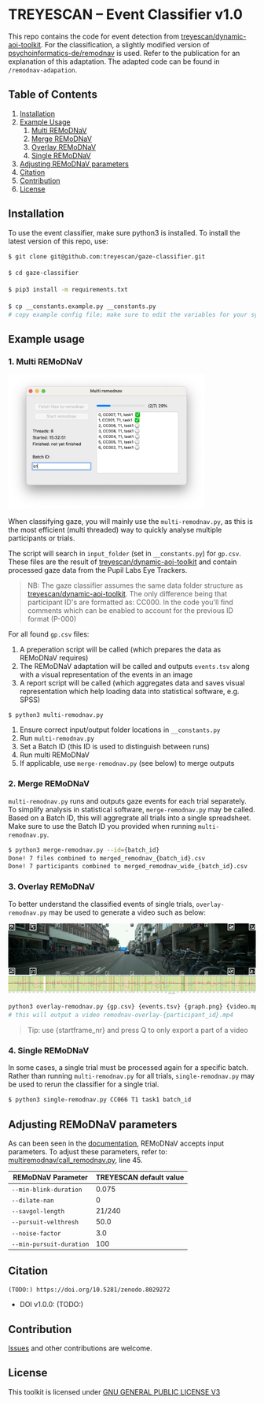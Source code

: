 # TREYESCAN – Event Classifier v1.0

This repo contains the code for event detection from [treyescan/dynamic-aoi-toolkit](https://github.com/treyescan/dynamic-aoi-toolkit). For the classification, a slightly modified version of [psychoinformatics-de/remodnav](https://github.com/psychoinformatics-de/remodnav) is used. Refer to the publication for an explanation of this adaptation. The adapted code can be found in `/remodnav-adapation`.

## Table of Contents

1. [Installation](https://github.com/treyescan/event-classifier?tab=readme-ov-file#installation)
1. [Example Usage](https://github.com/treyescan/event-classifier?tab=readme-ov-file#example-usage)
   1. [Multi REMoDNaV](https://github.com/treyescan/event-classifier?tab=readme-ov-file#1-multi-remodnav)
   1. [Merge REMoDNaV](https://github.com/treyescan/event-classifier?tab=readme-ov-file#2-merge-remodnav)
   1. [Overlay REMoDNaV](https://github.com/treyescan/event-classifier?tab=readme-ov-file#3-overlay-remodnav)
   1. [Single REMoDNaV](https://github.com/treyescan/event-classifier?tab=readme-ov-file#4-single-remodnav)
1. [Adjusting REMoDNaV parameters](https://github.com/treyescan/event-classifier?tab=readme-ov-file#adjusting-remodnav-parameters)
1. [Citation](https://github.com/treyescan/event-classifier?tab=readme-ov-file#citation)
1. [Contribution](https://github.com/treyescan/event-classifier?tab=readme-ov-file#contribution)
1. [License](https://github.com/treyescan/event-classifier?tab=readme-ov-file#license)

## Installation

To use the event classifier, make sure python3 is installed. To install the latest version of this repo, use:

```bash
$ git clone git@github.com:treyescan/gaze-classifier.git

$ cd gaze-classifier

$ pip3 install -m requirements.txt

$ cp __constants.example.py __constants.py
# copy example config file; make sure to edit the variables for your system
```

## Example usage

### 1. Multi REMoDNaV

<img src="./assets/screenshot.png" width="400" />

When classifying gaze, you will mainly use the `multi-remodnav.py`, as this is the most efficient (multi threaded) way to quickly analyse multiple participants or trials.

The script will search in `input_folder` (set in `__constants.py`) for `gp.csv`. These files are the result of [treyescan/dynamic-aoi-toolkit](https://github.com/treyescan/dynamic-aoi-toolkit) and contain processed gaze data from the Pupil Labs Eye Trackers.

> NB: The gaze classifier assumes the same data folder structure as [treyescan/dynamic-aoi-toolkit](https://github.com/treyescan/dynamic-aoi-toolkit). The only difference being that participant ID's are formatted as: CC000. In the code you'll find comments which can be enabled to account for the previous ID format (P-000)

For all found `gp.csv` files:

1. A preperation script will be called (which prepares the data as REMoDNaV requires)
1. The REMoDNaV adaptation will be called and outputs `events.tsv` along with a visual representation of the events in an image
1. A report script will be called (which aggregates data and saves visual representation which help loading data into statistical software, e.g. SPSS)

```bash
$ python3 multi-remodnav.py
```

1. Ensure correct input/output folder locations in `__constants.py`
1. Run `multi-remodnav.py`
1. Set a Batch ID (this ID is used to distinguish between runs)
1. Run multi REMoDNaV
1. If applicable, use `merge-remodnav.py` (see below) to merge outputs

### 2. Merge REMoDNaV

`multi-remodnav.py` runs and outputs gaze events for each trial separately. To simplify analysis in statistical software, `merge-remodnav.py` may be called. Based on a Batch ID, this will aggregrate all trials into a single spreadsheet. Make sure to use the Batch ID you provided when running `multi-remodnav.py`.

```bash
$ python3 merge-remodnav.py --id={batch_id}
Done! 7 files combined to merged_remodnav_{batch_id}.csv
Done! 7 participants combined to merged_remodnav_wide_{batch_id}.csv
```

### 3. Overlay REMoDNaV

To better understand the classified events of single trials, `overlay-remodnav.py` may be used to generate a video such as below:

<img src="assets/example.gif" />

```bash
python3 overlay-remodnav.py {gp.csv} {events.tsv} {graph.png} {video.mp4} {startframe_nr}
# this will output a video remodnav-overlay-{participant_id}.mp4
```

> Tip: use {startframe_nr} and press Q to only export a part of a video

### 4. Single REMoDNaV

In some cases, a single trial must be processed again for a specific batch. Rather than running `multi-remodnav.py` for all trials, `single-remodnav.py` may be used to rerun the classifier for a single trial.

```bash
$ python3 single-remodnav.py CC066 T1 task1 batch_id
```

## Adjusting REMoDNaV parameters

As can been seen in the [documentation](https://github.com/psychoinformatics-de/remodnav#example-usage), REMoDNaV accepts input parameters. To adjust these parameters, refer to: [multiremodnav/call_remodnav.py](https://github.com/treyescan/event-classifier/blob/e89d1db30df4a290664ab0cc38a4bf1b5cee8b7b/multiremodnav/call_remodnav.py#L45), line 45.

| REMoDNaV Parameter       | TREYESCAN default value |
| ------------------------ | ----------------------- |
| `--min-blink-duration`   | 0.075                   |
| `--dilate-nan`           | 0                       |
| `--savgol-length`        | 21/240                  |
| `--pursuit-velthresh`    | 50.0                    |
| `--noise-factor`         | 3.0                     |
| `--min-pursuit-duration` | 100                     |

## Citation

```
(TODO:) https://doi.org/10.5281/zenodo.8029272
```

- DOI v1.0.0: (TODO:)

## Contribution

[Issues](https://github.com/treyescan/event-classifier/issues/new) and other contributions are welcome.

## License

This toolkit is licensed under [GNU GENERAL PUBLIC LICENSE V3](/LICENSE)

